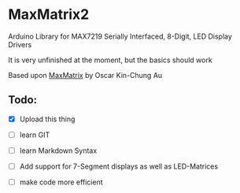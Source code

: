 MaxMatrix2
==========

Arduino Library for MAX7219 Serially Interfaced, 8-Digit, LED Display Drivers

It is very unfinished at the moment, but the basics should work

Based upon [MaxMatrix](https://code.google.com/p/arudino-maxmatrix-library/) by Oscar Kin-Chung Au


Todo:
-----
- [x] Upload this thing
- [ ] learn GIT
- [ ] learn Markdown Syntax
- [ ] Add support for 7-Segment displays as well as LED-Matrices
- [ ] make code more efficient 

